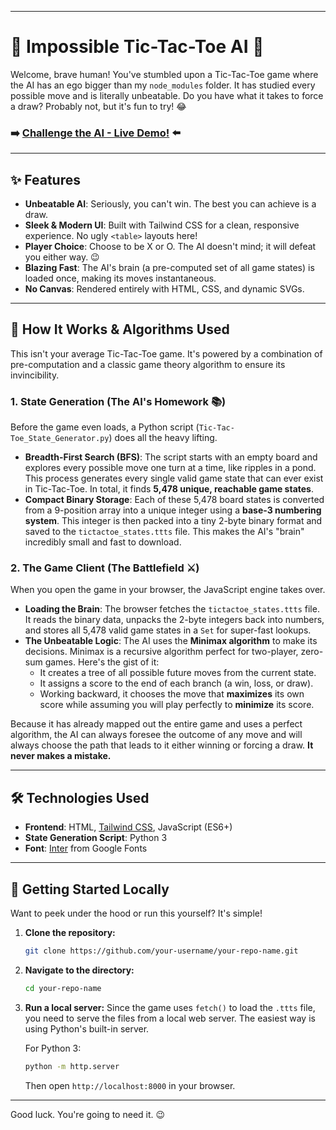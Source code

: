-----

# 🤖 Impossible Tic-Tac-Toe AI 🧠

Welcome, brave human\! You've stumbled upon a Tic-Tac-Toe game where the AI has an ego bigger than my `node_modules` folder. It has studied every possible move and is literally unbeatable. Do you have what it takes to force a draw? Probably not, but it's fun to try\! 😂

### ➡️ **[Challenge the AI - Live Demo\!](https://rambo1111.github.io/tic-tac-toe_impossible_ai/)** ⬅️

-----

## ✨ Features

  * **Unbeatable AI**: Seriously, you can't win. The best you can achieve is a draw.
  * **Sleek & Modern UI**: Built with Tailwind CSS for a clean, responsive experience. No ugly `<table>` layouts here\!
  * **Player Choice**: Choose to be X or O. The AI doesn't mind; it will defeat you either way. 😉
  * **Blazing Fast**: The AI's brain (a pre-computed set of all game states) is loaded once, making its moves instantaneous.
  * **No Canvas**: Rendered entirely with HTML, CSS, and dynamic SVGs.

-----

## 🧐 How It Works & Algorithms Used

This isn't your average Tic-Tac-Toe game. It's powered by a combination of pre-computation and a classic game theory algorithm to ensure its invincibility.

### 1\. State Generation (The AI's Homework 📚)

Before the game even loads, a Python script (`Tic-Tac-Toe_State_Generator.py`) does all the heavy lifting.

  * **Breadth-First Search (BFS)**: The script starts with an empty board and explores every possible move one turn at a time, like ripples in a pond. This process generates every single valid game state that can ever exist in Tic-Tac-Toe. In total, it finds **5,478 unique, reachable game states**.
  * **Compact Binary Storage**: Each of these 5,478 board states is converted from a 9-position array into a unique integer using a **base-3 numbering system**. This integer is then packed into a tiny 2-byte binary format and saved to the `tictactoe_states.ttts` file. This makes the AI's "brain" incredibly small and fast to download.

### 2\. The Game Client (The Battlefield ⚔️)

When you open the game in your browser, the JavaScript engine takes over.

  * **Loading the Brain**: The browser fetches the `tictactoe_states.ttts` file. It reads the binary data, unpacks the 2-byte integers back into numbers, and stores all 5,478 valid game states in a `Set` for super-fast lookups.
  * **The Unbeatable Logic**: The AI uses the **Minimax algorithm** to make its decisions. Minimax is a recursive algorithm perfect for two-player, zero-sum games. Here's the gist of it:
      * It creates a tree of all possible future moves from the current state.
      * It assigns a score to the end of each branch (a win, loss, or draw).
      * Working backward, it chooses the move that **maximizes** its own score while assuming you will play perfectly to **minimize** its score.

Because it has already mapped out the entire game and uses a perfect algorithm, the AI can always foresee the outcome of any move and will always choose the path that leads to it either winning or forcing a draw. **It never makes a mistake.**

-----

## 🛠️ Technologies Used

  * **Frontend**: HTML, [Tailwind CSS](https://tailwindcss.com/), JavaScript (ES6+)
  * **State Generation Script**: Python 3
  * **Font**: [Inter](https://fonts.google.com/specimen/Inter) from Google Fonts

-----

## 🚀 Getting Started Locally

Want to peek under the hood or run this yourself? It's simple\!

1.  **Clone the repository:**

    ```bash
    git clone https://github.com/your-username/your-repo-name.git
    ```

2.  **Navigate to the directory:**

    ```bash
    cd your-repo-name
    ```

3.  **Run a local server:**
    Since the game uses `fetch()` to load the `.ttts` file, you need to serve the files from a local web server. The easiest way is using Python's built-in server.

    For Python 3:

    ```bash
    python -m http.server
    ```

    Then open `http://localhost:8000` in your browser.

-----

Good luck. You're going to need it. 😉
